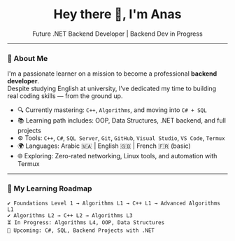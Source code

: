 <h1 align="center">Hey there 👋, I'm Anas</h1>
<p align="center">
  Future .NET Backend Developer | Backend Dev in Progress  
</p>

---

### 🚀 About Me

I'm a passionate learner on a mission to become a professional **backend developer**.  
Despite studying English at university, I’ve dedicated my time to building real coding skills — from the ground up.

- 🔍 Currently mastering: `C++`, `Algorithms`, and moving into `C# + SQL`
- 📚 Learning path includes: OOP, Data Structures, .NET backend, and full projects
- ⚙️ Tools: `C++`, `C#`, `SQL Server`, `Git`, `GitHub`, `Visual Studio`, `VS Code`, `Termux`
- 🌍 Languages: Arabic 🇲🇦 | English 🇬🇧 | French 🇫🇷 (basic)
- 🌐 Exploring: Zero-rated networking, Linux tools, and automation with Termux

---

### 🧠 My Learning Roadmap

```text
✔️ Foundations Level 1 → Algorithms L1 → C++ L1 → Advanced Algorithms L1
✔️ Algorithms L2 → C++ L2 → Algorithms L3
⏳ In Progress: Algorithms L4, OOP, Data Structures
🚀 Upcoming: C#, SQL, Backend Projects with .NET
